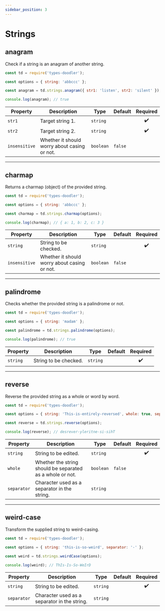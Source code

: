 ```yaml
---
sidebar_position: 3
---
```


# Strings

## anagram

Check if a string is an anagram of another string.

```js
const td = require('types-doodler');

const options = { string: 'abbccc' };

const anagram = td.strings.anagram({ str1: 'listen', str2: 'silent' });

console.log(anagram); // true
```

| Property      | Description                                               | Type      | Default | Required           |
| ------------- | --------------------------------------------------------- | --------- | ------- | :----------------: |
| `str1`        | Target string 1.                                          | `string`  |         | :heavy_check_mark: |
| `str2`        | Target string 2.                                          | `string`  |         | :heavy_check_mark: |
| `insensitive` | Whether it should worry about casing or not.              | `boolean` | `false` |                    |

---

## charmap

Returns a charmap (object) of the provided string.

```js
const td = require('types-doodler');

const options = { string: 'abbccc' };

const charmap = td.strings.charmap(options);

console.log(charmap); // { a: 1, b: 2, c: 3 }
```

| Property      | Description                                               | Type      | Default | Required           |
| ------------- | --------------------------------------------------------- | --------- | ------- | :----------------: |
| `string`      | String to be checked.                                     | `string`  |         | :heavy_check_mark: |
| `insensitive` | Whether it should worry about casing or not.              | `boolean` | `false` |                    |

---

## palindrome

Checks whether the provided string is a palindrome or not.

```js
const td = require('types-doodler');

const options = { string: 'madam' };

const palindrome = td.strings.palindrome(options);

console.log(palindrome); // true
```

| Property      | Description                                               | Type      | Default | Required           |
| ------------- | --------------------------------------------------------- | --------- | ------- | :----------------: |
| `string`      | String to be checked.                                     | `string`  |         | :heavy_check_mark: |

---

## reverse

Reverse the provided string as a whole or word by word.

```js
const td = require('types-doodler');

const options = { string: 'This-is-entirely-reversed', whole: true, separator: '-' };

const reverse = td.strings.reverse(options);

console.log(reverse); // desrever-yleritne-si-sihT
```

| Property      | Description                                               | Type      | Default | Required           |
| ------------- | --------------------------------------------------------- | --------- | ------- | :----------------: |
| `string`      | String to be edited.                                      | `string`  |         | :heavy_check_mark: |
| `whole`       | Whether the string should be separated as a whole or not. | `boolean` | `false` |                    |
| `separator`   | Character used as a separator in the string.              | `string`  | ` `     |                    |

---

## weird-case

Transform the supplied string to weird-casing.

```js
const td = require('types-doodler');

const options = { string: 'this-is-so-weird', separator: '-' };

const weird = td.strings.weirdCase(options);

console.log(weird); // ThIs-Is-So-WeIrD
```

| Property      | Description                                  | Type       | Default | Required           |
| ------------- | -------------------------------------------- | ---------- | ------- | :----------------: |
| `string`      | String to be edited.                         | `string`   |         | :heavy_check_mark: |
| `separator`   | Character used as a separator in the string. | `string`   | ` `     |                    |
